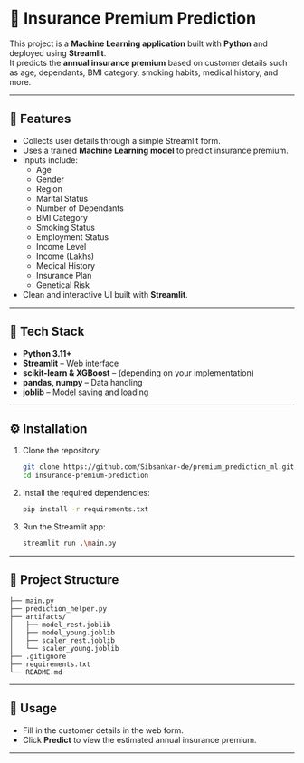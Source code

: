 # 🏦 Insurance Premium Prediction

This project is a **Machine Learning application** built with **Python** and deployed using **Streamlit**.  
It predicts the **annual insurance premium** based on customer details such as age, dependants, BMI category, smoking habits, medical history, and more.

---

## 📌 Features
- Collects user details through a simple Streamlit form.
- Uses a trained **Machine Learning model** to predict insurance premium.
- Inputs include:
  - Age  
  - Gender  
  - Region  
  - Marital Status  
  - Number of Dependants  
  - BMI Category  
  - Smoking Status  
  - Employment Status  
  - Income Level  
  - Income (Lakhs)  
  - Medical History  
  - Insurance Plan  
  - Genetical Risk  
- Clean and interactive UI built with **Streamlit**.

---

## 🚀 Tech Stack
- **Python 3.11+**
- **Streamlit** – Web interface  
- **scikit-learn & XGBoost** – (depending on your implementation)  
- **pandas, numpy** – Data handling  
- **joblib** – Model saving and loading  

---

## ⚙️ Installation

1. Clone the repository:
    ```bash
    git clone https://github.com/Sibsankar-de/premium_prediction_ml.git
    cd insurance-premium-prediction
    ```

2. Install the required dependencies:
    ```bash
    pip install -r requirements.txt
    ```

3. Run the Streamlit app:
    ```bash
    streamlit run .\main.py
    ```

---

## 📂 Project Structure

```
├── main.py
├── prediction_helper.py
├── artifacts/
│   ├── model_rest.joblib
│   ├── model_young.joblib
│   ├── scaler_rest.joblib
│   └── scaler_young.joblib
├── .gitignore
├── requirements.txt
└── README.md
```

---

## 📝 Usage

- Fill in the customer details in the web form.
- Click **Predict** to view the estimated annual insurance premium.

---